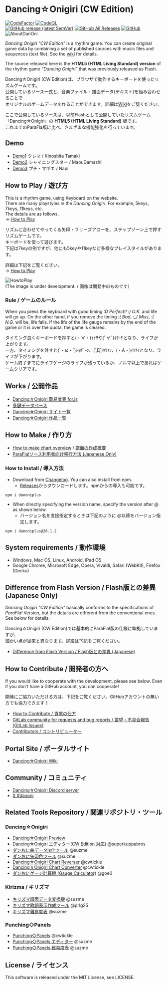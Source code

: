 # Dancing☆Onigiri (CW Edition)

[![CodeFactor](https://www.codefactor.io/repository/github/cwtickle/danoniplus/badge)](https://www.codefactor.io/repository/github/cwtickle/danoniplus)
[![CodeQL](https://github.com/cwtickle/danoniplus/workflows/CodeQL/badge.svg)](https://github.com/cwtickle/danoniplus/actions?query=workflow%3ACodeQL)  
[![GitHub release (latest SemVer)](https://img.shields.io/github/v/release/cwtickle/danoniplus?sort=semver)](https://github.com/cwtickle/danoniplus/security/policy)
[![GitHub All Releases](https://img.shields.io/github/downloads/cwtickle/danoniplus/total?color=%23ff3399&label=downloads%20%28recently%29)](https://github.com/cwtickle/danoniplus/releases)
[![GitHub](https://img.shields.io/github/license/cwtickle/danoniplus)](https://github.com/cwtickle/danoniplus/blob/develop/LICENSE)  
![AboutDanOni](http://cw7.sakura.ne.jp/danoni/wiki/danonitop.png)
 
*Dancing Onigiri "CW Edition"* is a rhythm game. 
You can create original game data by combining a set of published sources with music files and sequences (text file). See the [wiki](https://github.com/cwtickle/danoniplus-docs/wiki) for details.

The source released here is the **HTML5 (HTML Living Standard) version** of the rhythm game *"Dancing Onigiri"* that was previously released as Flash.

Dancing☆Onigiri (CW Edition)は、ブラウザで動作するキーボードを使ったリズムゲームです。  
公開しているソース一式と、音楽ファイル・譜面データ(テキスト)を組み合わせることで  
オリジナルのゲームデータを作ることができます。詳細は[Wiki](https://github.com/cwtickle/danoniplus/wiki)をご覧ください。 

ここで公開しているソースは、以前Flashとして公開していたリズムゲーム  
「Dancing☆Onigiri」の **HTML5 (HTML Living Standard)** 版です。  
これまでのParaFla版に比べ、さまざまな機能強化を行っています。  

## Demo

- [Demo1](https://cw7.sakura.ne.jp/danoni/2013/0237_Cllema.html) クレマ / Kinoshita Tamaki
- [Demo2](https://cw7.sakura.ne.jp/danoni/2017/0305_ShiningStar.html) シャイニングスター / MaouDamashii
- [Demo3](https://cw7.sakura.ne.jp/danoni/2018/0315_PetitMagie.html) プチ・マギエ / Napi

## How to Play / 遊び方

This is a rhythm game, using Keyboard on the website.   
There are many playstyles in the *Dancing Onigiri*. For example, 5keys, 7keys, 11keys, etc.  
The details are as follows.  
-> [How to Play](https://github.com/cwtickle/danoniplus-docs/wiki/AboutGameSystem)

リズムに合わせてやってくる矢印・フリーズアローを、ステップゾーン上で押すリズムゲームです。  
キーボードを使って遊びます。  
下記は7keyの例ですが、他にも5keyや11keyなど多様なプレイスタイルがあります。  

詳細は下記をご覧ください。  
-> [How to Play](https://github.com/cwtickle/danoniplus/wiki/AboutGameSystem)

![HowtoPlay](http://cw7.sakura.ne.jp/danoni/wiki/howtoplay1.png)  
(The image is under development. / 画像は開発中のものです）

### Rule / ゲームのルール

When you press the keyboard with good timing *:D Perfect!!* *:) O.K.* and life will go up.
On the other hand, if you remove the timing *:( Bad*, *:_( Miss*, *:( N.G.* will be, life falls.
If the life of the life gauge remains by the end of the game or it is over the quota, the game is cleared.

タイミング良くキーボードを押すと(・∀・)ｲｲ!!や(ﾟ∀ﾟ)ｷﾀｰ!!となり、ライフが上がります。  
一方、タイミングを外すと(´・ω・\`)ｼｮﾎﾞｰﾝ、(\`Д´)ｳﾜｧﾝ、(・A・)ｲｸﾅｲとなり、ライフが下がります。  
ゲーム終了までにライフゲージのライフが残っているか、ノルマ以上であればゲームクリアです。  

## Works / 公開作品

- [Dancing☆Onigiri 難易度表 for.js](http://dodl4.g3.xrea.com/) 
- [多鍵データベース](http://apoi108.sakura.ne.jp/danoni/ta/index.php)
- [Dancing☆Onigiri サイト一覧](https://cw7.sakura.ne.jp/danonidb/)  
- [Dancing☆Onigiri 作品一覧](https://cw7.sakura.ne.jp/lst/)  

## How to Make / 作り方

- [How to make chart overview](https://github.com/cwtickle/danoniplus-docs/wiki/HowtoMake) / [譜面の作成概要](https://github.com/cwtickle/danoniplus/wiki/HowtoMake)
- [ParaFla!ソース利用者向け移行方法 (Japanese Only)](https://github.com/cwtickle/danoniplus/wiki/forParaFlaUser)

### How to Install / 導入方法

- Download from [Changelog](https://github.com/cwtickle/danoniplus-docs/wiki/Changelog-latest). You can also install from npm.
    - [Releases](https://github.com/cwtickle/danoniplus/releases)からダウンロードします。npmからの導入も可能です。
```
npm i danoniplus
```
- When directly specifying the version name, specify the version after @ as shown below.
    - バージョン名を直接指定するときは下記のように @以降をバージョン指定します。
```
npm i danoniplus@26.1.2
```

## System requirements / 動作環境

- Windows, Mac OS, Linux, Android, iPad OS
- Google Chrome, Microsoft Edge, Opera, Vivaldi, Safari (WebKit), Firefox (Gecko) 

## Difference from Flash Version / Flash版との差異 (Japanese Only)

*Dancing Onigiri "CW Edition"* basically conforms to the specifications of *ParaFla!* Version, but the details are different from the conventional ones. See below for details.

Dancing☆Onigiri (CW Edition)では基本的にParaFla!版の仕様に準拠していますが、  
細かい点が従来と異なります。詳細は下記をご覧ください。  
- [Difference from Flash Version / Flash版との差異 (Japanese)](https://github.com/cwtickle/danoniplus/wiki/DifferenceFromFlashVer)  

## How to Contribute / 開発者の方へ  

If you would like to cooperate with the development, please see below. Even if you don't have a GitHub account, you can cooperate!

開発にご協力いただける方は、下記をご覧ください。GitHubアカウントの無い方でも協力できます！  
- [How to Contribute / 貢献の仕方](https://github.com/cwtickle/danoniplus/blob/develop/.github/CONTRIBUTING.md)   
- [GitLab community for requests and bug reports / 要望・不具合報告(GitLab Issues)](https://gitlab.com/cwtickle/danonicw/-/issues)
- [Contributors / コントリビューター](https://github.com/cwtickle/danoniplus/blob/develop/CONTRIBUTORS.md)

## Portal Site / ポータルサイト

- [Dancing☆Onigiri Wiki](https://wikiwiki.jp/danoniplus/)

## Community / コミュニティ

- [Dancing☆Onigiri Discord server](https://discord.gg/TegbHFY7zg)
- [X #danoni](https://twitter.com/search?q=%23danoni&src=typed_query&f=live)

## Related Tools Repository / 関連リポジトリ・ツール

### Dancing☆Onigiri

- [Dancing☆Onigiri Preview](https://danonicw.skr.jp/)
- [Dancing☆Onigiri エディター(CW Edition 対応)](https://github.com/superkuppabros/danoni-editor) @superkuppabros
- [ダンおに曲データjs化ツール](https://github.com/suzme/danoni-base64) @suzme
- [ダンおに矢印色ツール](https://github.com/suzme/danoni-colorpicker) @suzme
- [Dancing☆Onigiri Chart Reverser](https://github.com/cwtickle/danoniplus-reverser) @cwtickle
- [Dancing☆Onigiri Chart Converter](https://github.com/cwtickle/danoniplus-converter) @cwtickle
- [ダンおにゲージ計算機 (Gauge Calculator)](http://www.omission0.com/other/gauge_calculator/) @goe0

### Kirizma / キリズマ

- [キリズマ譜面データ変換機](https://github.com/suzme/kirizma-converter) @suzme
- [キリズマ歌詞表示作成ツール](https://github.com/prlg25/kirizma_lyric) @prlg25
- [キリズマ難易度表](https://github.com/suzme/kirizma) @suzme

### Punching◇Panels

- [Punching◇Panels](https://github.com/cwtickle/punching-panels) @cwtickle
- [Punching◇Panels エディター](https://github.com/suzme/punpane-editor) @suzme
- [Punching◇Panels 難易度表](https://github.com/suzme/punpane) @suzme

## License / ライセンス

This software is released under the MIT License, see LICENSE.  
